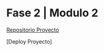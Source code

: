 # Fase 2 | Modulo 2

[Repositorio Proyecto](https://github.com/14030598/bedu-team10-arte)

[Deploy Proyecto]

